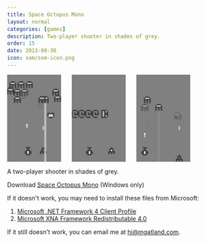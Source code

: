 ```yaml
---
title: Space Octopus Mono
layout: normal
categories: [games]
description: Two-player shooter in shades of grey.
order: 15
date: 2013-09-30
icon: som/som-icon.png
---
```


<img src="som-screenshot-1.png" alt="Two spaceships fight against strange creatures" width="25%" height="25%" style="float: left; margin-right: 25px">

<img src="som-screenshot-2.png" alt="A creature leaves a trail of shapes above two spaceships" width="25%" height="25%" style="float: left; margin-right: 25px">

<img src="som-screenshot-3.png"  alt="Two spaceships have defeated post of the creatures" width="25%" height="25%" style="float: left; margin-right: 25px">

<div style="clear: both;"></div>

A two-player shooter in shades of grey.

<div>Download <a href="https://dl.dropboxusercontent.com/u/97676465/Space%20Octopus%20Mono.zip" onClick="_gaq.push(['_trackEvent','Download','Game',this.href]);; ">Space Octopus Mono</a> (Windows only)</div>

If it doesn't work, you may need to install these files from Microsoft:

1. [Microsoft .NET Framework 4 Client Profile](http://www.microsoft.com/en-us/download/details.aspx?id=24872)
2. [Microsoft XNA Framework Redistributable 4.0](http://www.microsoft.com/en-us/download/details.aspx?id=20914)

If it still doesn't work, you can email me at <hi@mgatland.com>.